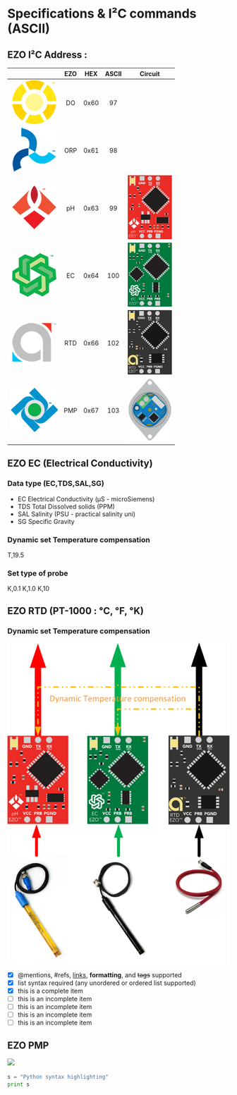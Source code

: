 # Specifications & I²C commands (ASCII)

## EZO I²C Address :

|| EZO  | HEX  | ASCII  | Circuit |
|:-:|:-:|:-:|:-:|:-:|
|<img src="https://github.com/captainigloo/HydMan/blob/master/docs/EZO_Circuits/do.png">| DO  | 0x60  | 97  ||
|<img src="https://github.com/captainigloo/HydMan/blob/master/docs/EZO_Circuits/orp.png">| ORP  | 0x61  | 98  ||
|<img src="https://github.com/captainigloo/HydMan/blob/master/docs/EZO_Circuits/ph.png">| pH  | 0x63  | 99  |<img src="https://github.com/captainigloo/HydMan/blob/master/docs/EZO_Circuits/EZO-PH.png" width="100">|
|<img src="https://github.com/captainigloo/HydMan/blob/master/docs/EZO_Circuits/ec.png">| EC  | 0x64  | 100  |<img src="https://github.com/captainigloo/HydMan/blob/master/docs/EZO_Circuits/EZO-EC.png" width="100">|
|<img src="https://github.com/captainigloo/HydMan/blob/master/docs/EZO_Circuits/rtd.png">| RTD  | 0x66  | 102  |<img src="https://github.com/captainigloo/HydMan/blob/master/docs/EZO_Circuits/EZO_RTD.png" width="100">|
|<img src="https://github.com/captainigloo/HydMan/blob/master/docs/EZO_Circuits/peristaltic.png">| PMP  | 0x67  | 103  |<img src="https://github.com/captainigloo/HydMan/blob/master/docs/EZO_Circuits/EZO-PMP.png" width="100">|

## EZO EC (Electrical Conductivity)

### Data type (EC,TDS,SAL,SG)
- EC	Electrical Conductivity (μS - microSiemens)
- TDS 	Total Dissolved solids (PPM)
- SAL	Salinity (PSU - practical salinity uni)
- SG	Specific Gravity

### Dynamic set Temperature compensation

T,19.5

### Set type of probe

K,0.1 K,1.0 K,10

## EZO RTD (PT-1000 : °C, °F, °K)
### Dynamic set Temperature compensation
<img src="https://github.com/captainigloo/HydMan/blob/master/docs/EZO_Circuits/Dynamic%20Temerature%20compensation.png" width="600">


- [x] @mentions, #refs, [links](), **formatting**, and <del>tags</del> supported
- [x] list syntax required (any unordered or ordered list supported)
- [x] this is a complete item
- [ ] this is an incomplete item
- [ ] this is an incomplete item
- [ ] this is an incomplete item
- [ ] this is an incomplete item

## EZO PMP
<img src="https://scontent-cdg2-1.cdninstagram.com/t50.2886-16/18785726_212682725908972_7723313300947075072_n.mp4" width="600">


```python
s = "Python syntax highlighting"
print s
```
